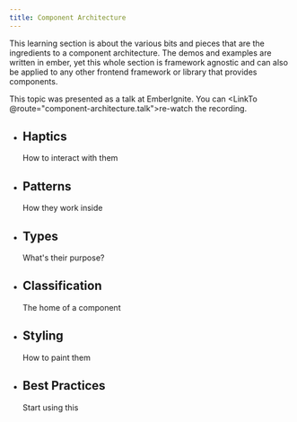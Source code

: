 ```yaml
---
title: Component Architecture
---
```


This learning section is about the various bits and pieces that are the
ingredients to a component architecture. The demos and examples are written
in ember, yet this whole section is framework agnostic and can also be applied
to any other frontend framework or library that provides components.

This topic was presented as a talk at EmberIgnite. You can <LinkTo @route="component-architecture.talk">re-watch the recording</LinkTo>.

<ul class="cards">
  <li>
    <h2><LinkTo @route="component-architecture.haptics">Haptics</LinkTo></h2>
    <p>How to interact with them</p>
  </li>

  <li>
    <h2><LinkTo @route="component-architecture.patterns">Patterns</LinkTo></h2>
    <p>How they work inside</p>
  </li>

  <li>
    <h2>
      <LinkTo @route="component-architecture.types">Types</LinkTo>
    </h2>
    <p>What's their purpose?</p>
  </li>

  <li>
    <h2><LinkTo @route="component-architecture.classification">Classification</LinkTo></h2>
    <p>The home of a component</p>
  </li>

  <li>
    <h2><LinkTo @route="component-architecture.styling">Styling</LinkTo></h2>
    <p>How to paint them</p>
  </li>

  <li>
    <h2><LinkTo @route="component-architecture.best-practices">Best Practices</LinkTo></h2>
    <p>Start using this</p>
  </li>
</ul>
